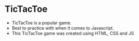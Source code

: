 # TicTacToe

* TicTacToe is a popular game.
* Best to practice with when it comes to Javascript.
* This TicTacToe game was created using HTML, CSS and JS
